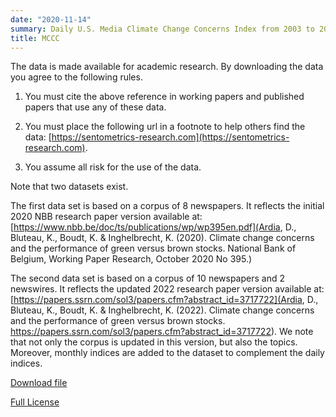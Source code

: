 ```yaml
---
date: "2020-11-14"
summary: Daily U.S. Media Climate Change Concerns Index from 2003 to 2018.
title: MCCC
---
```


The data is made available for academic research. By downloading the data you agree to the following rules.

1) You must cite the above reference in working papers and published papers that use any of these data.

2) You must place the following url in a footnote to help others find the data:  [https://sentometrics-research.com](https://sentometrics-research.com).

3) You assume all risk for the use of the data.

Note that two datasets exist.

The first data set is based on a corpus of 8 newspapers. It reflects the initial 2020 NBB research paper version available at: [https://www.nbb.be/doc/ts/publications/wp/wp395en.pdf](Ardia, D., Bluteau, K., Boudt, K. & Inghelbrecht, K. (2020). Climate change concerns and the performance of green versus brown stocks. National Bank of Belgium, Working Paper Research, October 2020 No 395.)

The second data set is based on a corpus of 10 newspapers and 2 newswires. It reflects the updated 2022 research paper version available at: [https://papers.ssrn.com/sol3/papers.cfm?abstract_id=3717722](Ardia, D., Bluteau, K., Boudt, K. & Inghelbrecht, K. (2022). Climate change concerns and the performance of green versus brown stocks. https://papers.ssrn.com/sol3/papers.cfm?abstract_id=3717722). We note that not only the corpus is updated in this version, but also the topics. Moreover, monthly indices are added to the dataset to complement the daily indices. 


[Download file](https://www.dropbox.com/scl/fi/uucc6401uje293ofc3ahq/Sentometrics_US_Media_Climate_Change_Index.xlsx?dl=1&rlkey=jvgb6xg9w4ctdz5cdl6qun5md)

[Full License](https://www.dropbox.com/s/jwjh4b08zvq09nv/LICENSE.txt?dl=0)